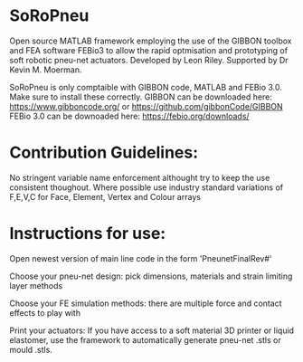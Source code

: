 # SoRoPneu
Open source MATLAB framework employing the use of the GIBBON toolbox and FEA software FEBio3 to allow the rapid optmisation and prototyping of soft robotic pneu-net actuators.
Developed by Leon Riley. Supported by Dr Kevin M. Moerman.


SoRoPneu is only comptaible with GIBBON code, MATLAB and FEBio 3.0. Make sure to install these correctly. 
GIBBON can be downloaded here: 
https://www.gibboncode.org/ or https://github.com/gibbonCode/GIBBON
FEBio 3.0 can be downoaded here:
https://febio.org/downloads/

# Contribution Guidelines:
No stringent variable name enforcement althought try to keep the use consistent thoughout.
Where possible use industry standard variations of F,E,V,C for Face, Element, Vertex and Colour arrays


# Instructions for use:
Open newest version of main line code in the form 'PneunetFinalRev#'

Choose your pneu-net design: pick dimensions, materials and strain limiting layer methods

Choose your FE simulation methods: there are multiple force and contact effects to play with

Print your actuators: If you have access to a soft material 3D printer or liquid elastomer, use the framework to automatically generate pneu-net .stls or mould .stls.

